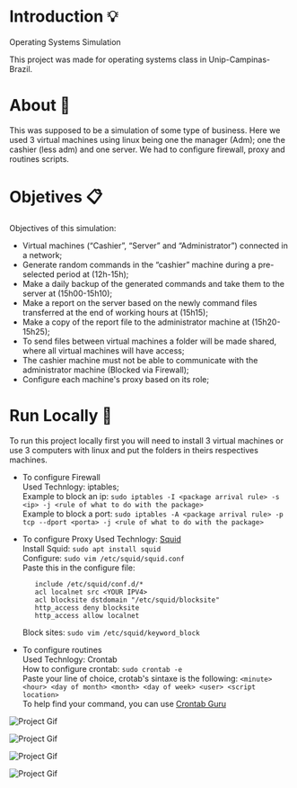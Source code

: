 # Introduction :bulb:

Operating Systems Simulation

This project was made for operating systems class in Unip-Campinas-Brazil.

# About :blue_book:

This was supposed to be a simulation of some type of business. Here we used 3 virtual machines using linux being one the manager (Adm); one the cashier (less adm) and one server.
We had to configure firewall, proxy and routines scripts.

# Objetives :clipboard:
Objectives of this simulation:

 - Virtual machines (“Cashier”, “Server” and “Administrator”) connected in a network;
 - Generate random commands in the “cashier” machine during a pre-selected period at (12h-15h);
 - Make a daily backup of the generated commands and take them to the server at (15h00-15h10);
 - Make a report on the server based on the newly command files transferred at the end of working hours at (15h15);
 - Make a copy of the report file to the administrator machine at (15h20-15h25);
 - To send files between virtual machines a folder will be made shared, where all virtual machines will have access;
 - The cashier machine must not be able to communicate with the administrator machine (Blocked via Firewall);
 - Configure each machine's proxy based on its role;

# Run Locally :open_file_folder:
To run this project locally first you will need to install 3 virtual machines or use 3 computers with linux and put the folders in theirs respectives machines.

 - To configure Firewall  
   Used Technlogy: iptables;  
   Example to block an ip: ```sudo iptables -I <package arrival rule> -s <ip> -j <rule of what to do with the package>```   
   Example to block a port: ```sudo iptables -A <package arrival rule> -p tcp --dport <porta> -j <rule of what to do with the package>```   
   
 - To configure Proxy 
   Used Technlogy: [Squid](http://www.squid-cache.org)  
   Install Squid: ```sudo apt install squid```  
   Configure: ```sudo vim /etc/squid/squid.conf```  
   Paste this in the configure file: 
     ```
        include /etc/squid/conf.d/*
        acl localnet src <YOUR IPV4>
        acl blocksite dstdomain "/etc/squid/blocksite"
        http_access deny blocksite
        http_access allow localnet
      ```  
    Block sites: ```sudo vim /etc/squid/keyword_block```  
    
  - To configure routines  
   Used Technlogy: Crontab   
   How to configure crontab: ```sudo crontab -e```  
   Paste your line of choice, crotab's sintaxe is the following: ```<minute> <hour> <day of month> <month> <day of week> <user> <script location>```  
   To help find your command, you can use [Crontab Guru](https://crontab.guru/#*_16_1-_*_*)  


![Project Gif](https://user-images.githubusercontent.com/62115215/218895463-8f3e54ea-268f-4c6b-90a5-f118070eb61e.png)

![Project Gif](https://user-images.githubusercontent.com/62115215/218895477-5997cd3a-5579-4df1-83ee-b09ad3ca738d.png)

![Project Gif](https://user-images.githubusercontent.com/62115215/218895481-f9ad1b7a-163f-4286-9bbd-1cc0f1594993.png)

![Project Gif](https://user-images.githubusercontent.com/62115215/218895483-0de5eff9-0f3a-4dce-809b-abc3351e112c.png)